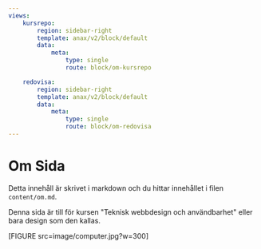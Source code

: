```yaml
---
views:
    kursrepo:
        region: sidebar-right
        template: anax/v2/block/default
        data:
            meta:
                type: single
                route: block/om-kursrepo

    redovisa:
        region: sidebar-right
        template: anax/v2/block/default
        data:
            meta:
                type: single
                route: block/om-redovisa
---
```

Om Sida
=========================

Detta innehåll är skrivet i markdown och du hittar innehållet i filen `content/om.md`.

Denna sida är till för kursen "Teknisk webbdesign och användbarhet" eller bara design som den kallas.

[FIGURE src=image/computer.jpg?w=300]
